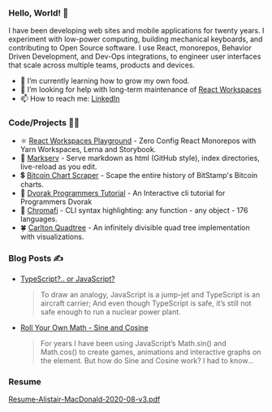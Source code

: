 ### Hello, World! 👋

I have been developing web sites and mobile applications for twenty years. I experiment with low-power computing, building mechanical keyboards, and contributing to Open Source software. I use React, monorepos, Behavior Driven Development, and Dev-Ops integrations, to engineer user interfaces that scale across multiple teams, products and devices.

- 🌱 I’m currently learning how to grow my own food.
- 🤔 I’m looking for help with long-term maintenance of [React Workspaces](https://github.com/react-workspaces/react-workspaces-playground)
- 📫 How to reach me: [LinkedIn](https://www.linkedin.com/in/f1lt3r/)

### Code/Projects 👨‍💻

- ⚛️ [React Workspaces Playground](https://github.com/react-workspaces/react-workspaces-playground) - Zero Config React Monorepos with Yarn Workspaces, Lerna and Storybook. 
- 🏁 [Markserv](https://github.com/markserv/markserv) - Serve markdown as html (GitHub style), index directories, live-reload as you edit.
- 💲 [Bitcoin Chart Scraper](https://github.com/F1LT3R/bitcoin-scraper) - Scape the entire history of BitStamp's Bitcoin charts.
- 💾 [Dvorak Programmers Tutorial](https://github.com/F1LT3R/dvorak-programmers-tutorial) - An Interactive cli tutorial for Programmers Dvorak 
- 🦅 [Chromafi](https://github.com/F1LT3R/chromafi) - CLI syntax highlighting: any function - any object - 176 languages. 
- 🍀 [Carlton Quadtree](https://github.com/F1LT3R/carlton-quadtree) - An infinitely divisible quad tree implementation with visualizations.

### Blog Posts ✍ 

- [TypeScript?.. or JavaScript?](https://f1lt3r.io/typescript-or-javascript)
    > To draw an analogy, JavaScript is a jump-jet and TypeScript is an aircraft carrier; And even though TypeScript is safe, it’s still not safe enough to run a nuclear power plant.
- [Roll Your Own Math - Sine and Cosine](https://f1lt3r.io/roll-your-own-math-sine-cosine)
    > For years I have been using JavaScript’s Math.sin() and Math.cos() to create games, animations and interactive graphs on the <canvas> element. But how do Sine and Cosine work? I had to know…</p>

### Resume

[Resume-Alistair-MacDonald-2020-08-v3.pdf](Resume-Alistair-MacDonald-2020-08-v3.pdf)
